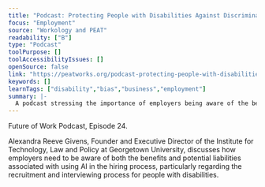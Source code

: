 ```yaml
---
title: "Podcast: Protecting People with Disabilities Against Discrimination with AI in Employment"
focus: "Employment"
source: "Workology and PEAT"
readability: ["B"]
type: "Podcast"
toolPurpose: []
toolAccessibilityIssues: []
openSource: false
link: "https://peatworks.org/podcast-protecting-people-with-disabilities-against-discrimination-with-ai-in-employment/"
keywords: []
learnTags: ["disability","bias","business","employment"]
summary: |-
  A podcast stressing the importance of employers being aware of the benefits and risks of using AI in the hiring process, particularly when recruiting and interviewing people with disabilities.
---
```

Future of Work Podcast, Episode 24.

Alexandra Reeve Givens, Founder and Executive Director of the Institute for Technology, Law and Policy at Georgetown University, discusses how employers need to be aware of both the benefits and potential liabilities associated with using AI in the hiring process, particularly regarding the recruitment and interviewing process for people with disabilities.
